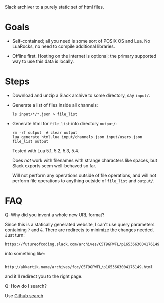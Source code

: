 Slack archiver to a purely static set of html files.

# Goals

* Self-contained; all you need is some sort of POSIX OS and Lua. No LuaRocks,
  no need to compile additional libraries.

* Offline first. Hosting on the internet is optional; the primary supported
  way to use this data is locally.

# Steps

* Download and unzip a Slack archive to some directory, say `input/`.

* Generate a list of files inside all channels:
  ```
  ls input/*/*.json > file_list
  ```

* Generate html for `file_list` into directory `output/`:
  ```
  rm -rf output  # clear output
  lua generate_html.lua input/channels.json input/users.json file_list output
  ```

  Tested with Lua 5.1, 5.2, 5.3, 5.4.

  Does _not_ work with filenames with strange characters like spaces, but
  Slack exports seem well-behaved so far.

  Will not perform any operations outside of file operations, and will not
  perform file operations to anything outside of `file_list` and `output/`.

# FAQ

Q: Why did you invent a whole new URL format?

Since this is a statically generated website, I can't use query parameters
containing `?` and `&`. There are redirects to minimize the changes needed. Just turn:

```
https://futureofcoding.slack.com/archives/C5T9GPWFL/p1653663004176149
```

into something like:

```
        http://akkartik.name/archives/foc/C5T9GPWFL/p1653663004176149.html
```

and it'll redirect you to the right page.

Q: How do I search?

Use [Github search](https://github.com/akkartik/foc-archive)
